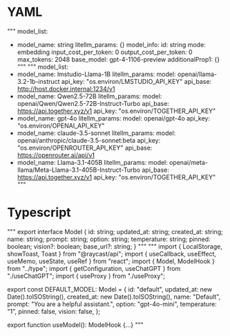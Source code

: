 # YAML
"""
model_list:
  - model_name: string
    litellm_params: {}
    model_info:
      id: string
      mode: embedding
      input_cost_per_token: 0
      output_cost_per_token: 0
      max_tokens: 2048
      base_model: gpt-4-1106-preview
      additionalProp1: {}
"""
"""
model_list:
  - model_name: lmstudio-Llama-1B
    litellm_params:
      model: openai/llama-3.2-1b-instruct
      api_key: "os.environ/LMSTUDIO_API_KEY"
      api_base: http://host.docker.internal:1234/v1
  - model_name: Qwen2.5-72B
    litellm_params:
      model: openai/Qwen/Qwen2.5-72B-Instruct-Turbo
      api_base: https://api.together.xyz/v1
      api_key: "os.environ/TOGETHER_API_KEY"
  - model_name: gpt-4o
    litellm_params:
      model: openai/gpt-4o
      api_key: "os.environ/OPENAI_API_KEY"
  - model_name: claude-3.5-sonnet
    litellm_params:
      model: openai/anthropic/claude-3.5-sonnet:beta
      api_key: "os.environ/OPENROUTER_API_KEY"
      api_base: https://openrouter.ai/api/v1
  - model_name: Llama-3.1-405B
    litellm_params:
      model: openai/meta-llama/Meta-Llama-3.1-405B-Instruct-Turbo
      api_base: https://api.together.xyz/v1
      api_key: "os.environ/TOGETHER_API_KEY"
"""

# Typescript
"""
export interface Model {
  id: string;
  updated_at: string;
  created_at: string;
  name: string;
  prompt: string;
  option: string;
  temperature: string;
  pinned: boolean;
  vision?: boolean;
  base_url?: string;
}
"""
"""
import { LocalStorage, showToast, Toast } from "@raycast/api";
import { useCallback, useEffect, useMemo, useState, useRef } from "react";
import { Model, ModelHook } from "../type";
import { getConfiguration, useChatGPT } from "./useChatGPT";
import { useProxy } from "./useProxy";

export const DEFAULT_MODEL: Model = {
  id: "default",
  updated_at: new Date().toISOString(),
  created_at: new Date().toISOString(),
  name: "Default",
  prompt: "You are a helpful assistant.",
  option: "gpt-4o-mini",
  temperature: "1",
  pinned: false,
  vision: false,
};

export function useModel(): ModelHook {...}
"""